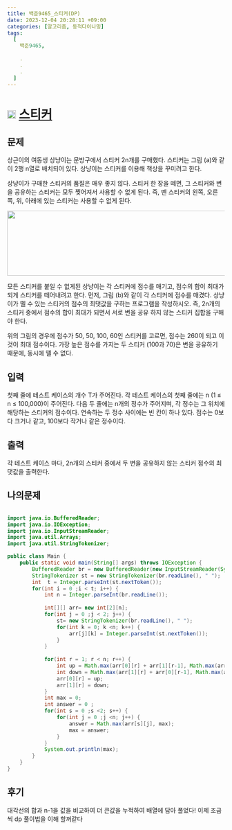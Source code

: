 ```yaml
---
title: 백준9465_스티커(DP)
date: 2023-12-04 20:28:11 +09:00
categories: [알고리즘, 동적다이나밍]
tags:
  [
    백준9465,
    
    .
    .
    .
  ]
---
```


# <img width="20px"  src="https://d2gd6pc034wcta.cloudfront.net/tier/10.svg" class="solvedac-tier"> [스티커](https://www.acmicpc.net/problem/9465) 


## 문제
<p>상근이의 여동생 상냥이는 문방구에서 스티커 2n개를 구매했다. 스티커는 그림 (a)와 같이 2행 n열로 배치되어 있다. 상냥이는 스티커를 이용해 책상을 꾸미려고 한다.</p>

<p>상냥이가 구매한 스티커의 품질은 매우 좋지 않다. 스티커 한 장을 떼면, 그 스티커와 변을 공유하는 스티커는 모두 찢어져서 사용할 수 없게 된다. 즉, 뗀 스티커의 왼쪽, 오른쪽, 위, 아래에 있는 스티커는 사용할 수 없게 된다.</p>

<p><img alt="" src="https://www.acmicpc.net/upload/images/sticker.png" style="height:150px; width:575px"></p>

<p>모든 스티커를 붙일 수 없게된 상냥이는 각 스티커에 점수를 매기고, 점수의 합이 최대가 되게 스티커를 떼어내려고 한다. 먼저, 그림 (b)와 같이 각 스티커에 점수를 매겼다. 상냥이가 뗄 수 있는 스티커의 점수의 최댓값을 구하는 프로그램을 작성하시오. 즉, 2n개의 스티커 중에서 점수의 합이 최대가 되면서 서로 변을 공유 하지 않는 스티커 집합을 구해야 한다.</p>

<p>위의 그림의 경우에 점수가 50, 50, 100, 60인 스티커를 고르면, 점수는 260이 되고 이 것이 최대 점수이다. 가장 높은 점수를 가지는 두 스티커 (100과 70)은 변을 공유하기 때문에, 동시에 뗄 수 없다.</p>

## 입력
<p>첫째 줄에 테스트 케이스의 개수 T가 주어진다. 각 테스트 케이스의 첫째 줄에는 n (1 ≤ n ≤ 100,000)이 주어진다. 다음 두 줄에는 n개의 정수가 주어지며, 각 정수는 그 위치에 해당하는 스티커의 점수이다. 연속하는 두 정수 사이에는 빈 칸이 하나 있다. 점수는 0보다 크거나 같고, 100보다 작거나 같은 정수이다. </p>

## 출력
<p>각 테스트 케이스 마다, 2n개의 스티커 중에서 두 변을 공유하지 않는 스티커 점수의 최댓값을 출력한다.</p>

## 나의문제
```java

import java.io.BufferedReader;
import java.io.IOException;
import java.io.InputStreamReader;
import java.util.Arrays;
import java.util.StringTokenizer;

public class Main {
	public static void main(String[] args) throws IOException {
		BufferedReader br = new BufferedReader(new InputStreamReader(System.in));
		StringTokenizer st = new StringTokenizer(br.readLine(), " ");
		int  t = Integer.parseInt(st.nextToken());
		for(int i = 0 ;i < t; i++) {
			int n = Integer.parseInt(br.readLine());
		
			int[][] arr= new int[2][n];
			for(int j = 0 ;j < 2; j++) {
				st= new StringTokenizer(br.readLine(), " ");
				for(int k = 0; k <n; k++) {
					arr[j][k] = Integer.parseInt(st.nextToken());
				}
			}
			
			for(int r = 1; r < n; r++) {
				int up = Math.max(arr[0][r] + arr[1][r-1], Math.max(arr[0][r-1], arr[1][r-1]));
				int down = Math.max(arr[1][r] + arr[0][r-1], Math.max(arr[0][r-1], arr[1][r-1]));
				arr[0][r] = up;
				arr[1][r] = down;
			}
			int max = 0;
			int answer = 0 ;
			for(int s = 0 ;s <2; s++) {
				for(int j = 0 ;j <n; j++) {
					answer = Math.max(arr[s][j], max);
					max = answer;
				}
			}
			System.out.println(max);
		}
	}
}
```

## 후기
<p>대각선의 합과 n-1을 값을 비교하여 더 큰값을 누적하여 배열에 담아 풀었다! 이제 조금씩 dp 풀이법을 이해 할꺼같다 </p>